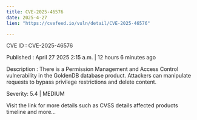 ```yaml
---
title: CVE-2025-46576
date: 2025-4-27
lien: "https://cvefeed.io/vuln/detail/CVE-2025-46576"

---
```


CVE ID : CVE-2025-46576

Published :  April 27
2025
2:15 a.m. | 12 hours
6 minutes ago

Description : There is a Permission Management and Access Control vulnerability in the GoldenDB database product. Attackers can manipulate requests to bypass privilege restrictions and delete content.

Severity: 5.4 | MEDIUM

Visit the link for more details
such as CVSS details
affected products
timeline
and more...

